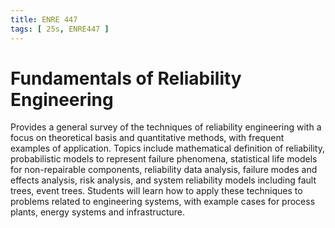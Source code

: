 ```yaml
---
title: ENRE 447
tags: [ 25s, ENRE447 ]
---
```


# Fundamentals of Reliability Engineering

Provides a general survey of the techniques of reliability engineering with a focus on theoretical basis and quantitative methods, with frequent examples of application. Topics include mathematical definition of reliability, probabilistic models to represent failure phenomena, statistical life models for non-repairable components, reliability data analysis, failure modes and effects analysis, risk analysis, and system reliability models including fault trees, event trees. Students will learn how to apply these techniques to problems related to engineering systems, with example cases for process plants, energy systems and infrastructure.
